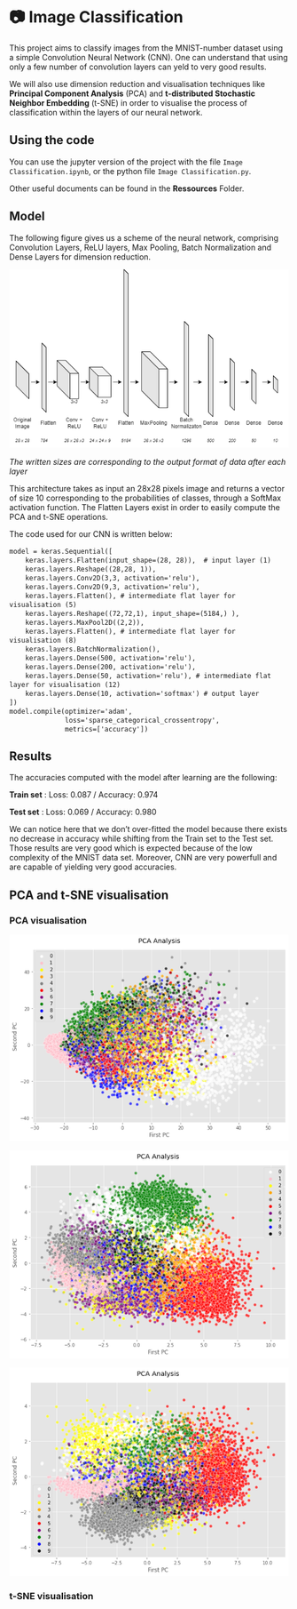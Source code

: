 # :camera: Image Classification

This project aims to classify images from the MNIST-number dataset using a simple Convolution Neural Network (CNN).
One can understand that using only a few number of convolution layers can yeld to very good results. 

We will also use dimension reduction and visualisation techniques like **Principal Component Analysis** (PCA) and **t-distributed Stochastic Neighbor Embedding** (t-SNE) in order to visualise the process of classification within the layers of our neural network.

## Using the code

You can use the jupyter version of the project with the file ```Image Classification.ipynb```, or the python file ```Image Classification.py```.

Other useful documents can be found in the **Ressources** Folder.


## Model 

The following figure gives us a scheme of the neural network, comprising Convolution Layers, ReLU layers, Max Pooling, Batch Normalization and Dense Layers for dimension reduction. 

![Image](Ressources/Diagramm.drawio.png)

*The written sizes are corresponding to the output format of data after each layer*

This architecture takes as input an 28x28 pixels image and returns a vector of size 10 corresponding to the probabilities of classes, through a SoftMax activation function. The Flatten Layers exist in order to easily compute the PCA and t-SNE operations.

The code used for our CNN is written below:

```
model = keras.Sequential([
    keras.layers.Flatten(input_shape=(28, 28)),  # input layer (1)
    keras.layers.Reshape((28,28, 1)),
    keras.layers.Conv2D(3,3, activation='relu'),
    keras.layers.Conv2D(9,3, activation='relu'),
    keras.layers.Flatten(), # intermediate flat layer for visualisation (5)
    keras.layers.Reshape((72,72,1), input_shape=(5184,) ),
    keras.layers.MaxPool2D((2,2)),
    keras.layers.Flatten(), # intermediate flat layer for visualisation (8)
    keras.layers.BatchNormalization(),
    keras.layers.Dense(500, activation='relu'),
    keras.layers.Dense(200, activation='relu'),
    keras.layers.Dense(50, activation='relu'), # intermediate flat layer for visualisation (12)
    keras.layers.Dense(10, activation='softmax') # output layer 
])
model.compile(optimizer='adam', 
              loss='sparse_categorical_crossentropy', 
              metrics=['accuracy'])
```              


## Results

The accuracies computed with the model after learning are the following:

**Train set** : Loss: 0.087 / Accuracy: 0.974

**Test set**  : Loss: 0.069 / Accuracy: 0.980

We can notice here that we don’t over-fitted the model because there exists no decrease in accuracy while shifting from the Train set to the Test set.
Those results are very good which is expected because of the low complexity of the MNIST data set. Moreover, CNN are very powerfull and are capable of yielding very good accuracies.

## PCA and t-SNE visualisation

### PCA visualisation

![Image](Ressources/layer_5_bis.png)

![Image](Ressources/Layer_11.png)

![Image](Ressources/Layer_13.png)

### t-SNE visualisation
